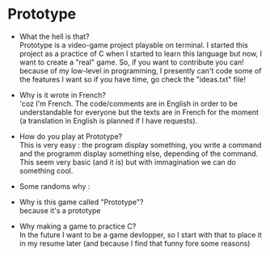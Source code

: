# Prototype

- What the hell is that?<br>
Prototype is a video-game project playable on terminal. I started this project as a practice of C when I started to learn this language but now, I want to create a "real" game. So, if you want to contribute you can! because of my low-level in programming, I presently can't code some of the features I want so if you have time, go check the "ideas.txt" file!

- Why is it wrote in French?<br>
'coz I'm French. The code/comments are in English in order to be understandable for everyone but the texts are in French for the moment (a translation in English is planned if I have requests).

- How do you play at Prototype?<br>
This is very easy : the program display something, you write a command and the programm display something else, depending of the command. This seem very basic (and it is) but with immagination we can do something cool.

- Some randoms why :<br>
- Why is this game called "Prototype"?<br>
because it's a prototype 
- Why making a game to practice C?<br>
In the future I want to be a game devlopper, so I start with that to place it in my resume later (and because I find that funny fore some reasons)
